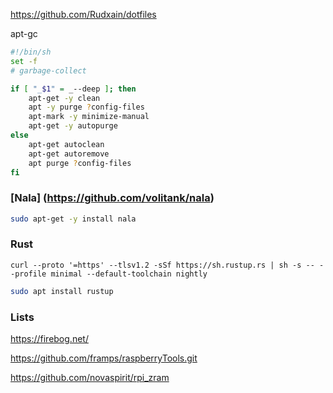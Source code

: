 https://github.com/Rudxain/dotfiles


apt-gc

```sh
#!/bin/sh
set -f
# garbage-collect

if [ "_$1" = _--deep ]; then
	apt-get -y clean
	apt -y purge ?config-files
	apt-mark -y minimize-manual
	apt-get -y autopurge
else
	apt-get autoclean
	apt-get autoremove
	apt purge ?config-files
fi
```

### [Nala] (https://github.com/volitank/nala)

```bash
sudo apt-get -y install nala
```

### Rust

```
curl --proto '=https' --tlsv1.2 -sSf https://sh.rustup.rs | sh -s -- --profile minimal --default-toolchain nightly
```

```bash
sudo apt install rustup
```

### Lists

https://firebog.net/

https://github.com/framps/raspberryTools.git

https://github.com/novaspirit/rpi_zram
